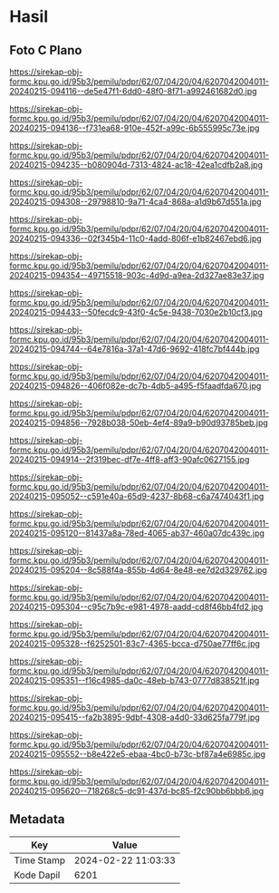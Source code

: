 # Hasil

## Foto C Plano

https://sirekap-obj-formc.kpu.go.id/95b3/pemilu/pdpr/62/07/04/20/04/6207042004011-20240215-094116--de5e47f1-6dd0-48f0-8f71-a992461682d0.jpg

https://sirekap-obj-formc.kpu.go.id/95b3/pemilu/pdpr/62/07/04/20/04/6207042004011-20240215-094136--f731ea68-910e-452f-a99c-6b555995c73e.jpg

https://sirekap-obj-formc.kpu.go.id/95b3/pemilu/pdpr/62/07/04/20/04/6207042004011-20240215-094235--b080904d-7313-4824-ac18-42ea1cdfb2a8.jpg

https://sirekap-obj-formc.kpu.go.id/95b3/pemilu/pdpr/62/07/04/20/04/6207042004011-20240215-094308--29798810-9a71-4ca4-868a-a1d9b67d551a.jpg

https://sirekap-obj-formc.kpu.go.id/95b3/pemilu/pdpr/62/07/04/20/04/6207042004011-20240215-094336--02f345b4-11c0-4add-806f-e1b82467ebd6.jpg

https://sirekap-obj-formc.kpu.go.id/95b3/pemilu/pdpr/62/07/04/20/04/6207042004011-20240215-094354--49715518-903c-4d9d-a9ea-2d327ae83e37.jpg

https://sirekap-obj-formc.kpu.go.id/95b3/pemilu/pdpr/62/07/04/20/04/6207042004011-20240215-094433--50fecdc9-43f0-4c5e-9438-7030e2b10cf3.jpg

https://sirekap-obj-formc.kpu.go.id/95b3/pemilu/pdpr/62/07/04/20/04/6207042004011-20240215-094744--64e7816a-37a1-47d6-9692-418fc7bf444b.jpg

https://sirekap-obj-formc.kpu.go.id/95b3/pemilu/pdpr/62/07/04/20/04/6207042004011-20240215-094826--406f082e-dc7b-4db5-a495-f5faadfda670.jpg

https://sirekap-obj-formc.kpu.go.id/95b3/pemilu/pdpr/62/07/04/20/04/6207042004011-20240215-094856--7928b038-50eb-4ef4-89a9-b90d93785beb.jpg

https://sirekap-obj-formc.kpu.go.id/95b3/pemilu/pdpr/62/07/04/20/04/6207042004011-20240215-094914--2f319bec-df7e-4ff8-aff3-90afc0627155.jpg

https://sirekap-obj-formc.kpu.go.id/95b3/pemilu/pdpr/62/07/04/20/04/6207042004011-20240215-095052--c591e40a-65d9-4237-8b68-c6a7474043f1.jpg

https://sirekap-obj-formc.kpu.go.id/95b3/pemilu/pdpr/62/07/04/20/04/6207042004011-20240215-095120--81437a8a-78ed-4065-ab37-460a07dc439c.jpg

https://sirekap-obj-formc.kpu.go.id/95b3/pemilu/pdpr/62/07/04/20/04/6207042004011-20240215-095204--8c588f4a-855b-4d64-8e48-ee7d2d329762.jpg

https://sirekap-obj-formc.kpu.go.id/95b3/pemilu/pdpr/62/07/04/20/04/6207042004011-20240215-095304--c95c7b9c-e981-4978-aadd-cd8f46bb4fd2.jpg

https://sirekap-obj-formc.kpu.go.id/95b3/pemilu/pdpr/62/07/04/20/04/6207042004011-20240215-095328--f6252501-83c7-4365-bcca-d750ae77ff6c.jpg

https://sirekap-obj-formc.kpu.go.id/95b3/pemilu/pdpr/62/07/04/20/04/6207042004011-20240215-095351--f16c4985-da0c-48eb-b743-0777d838521f.jpg

https://sirekap-obj-formc.kpu.go.id/95b3/pemilu/pdpr/62/07/04/20/04/6207042004011-20240215-095415--fa2b3895-9dbf-4308-a4d0-33d625fa779f.jpg

https://sirekap-obj-formc.kpu.go.id/95b3/pemilu/pdpr/62/07/04/20/04/6207042004011-20240215-095552--b8e422e5-ebaa-4bc0-b73c-bf87a4e6985c.jpg

https://sirekap-obj-formc.kpu.go.id/95b3/pemilu/pdpr/62/07/04/20/04/6207042004011-20240215-095620--718268c5-dc91-437d-bc85-f2c90bb6bbb6.jpg


## Metadata

| Key        | Value               |
| ---------- | ------------------- |
| Time Stamp | 2024-02-22 11:03:33 |
| Kode Dapil | 6201                |



